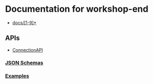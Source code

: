 # Documentation for workshop-end

   - [docs/[1-9]*](docs/[1-9]*.md)

## APIs
 - [ConnectionAPI](html-APIs/ConnectionAPI.html)

### [JSON Schemas](html-APIs/schemas/)

### [Examples](examples/)

